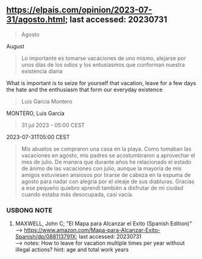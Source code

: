 ## https://elpais.com/opinion/2023-07-31/agosto.html; last accessed: 20230731

> Agosto

August

> Lo importante es tomarse vacaciones de uno mismo, alejarse por unos días de los odios y los entusiasmos que conforman nuestra existencia diaria

What is important is to seize for yourself that vacation, leave for a few days the hate and the enthusiasm that form our everyday existence

> Luis García Montero

MONTERO, Luis García

> 31 jul 2023 - 05:00 CEST

2023-07-31T05:00 CEST

> Mis abuelos se compraron una casa en la playa. Como tomaban las vacaciones en agosto, mis padres se acostumbraron a aprovechar el mes de julio. De manera que durante años he relacionado el estado de ánimo de las vacaciones con julio, aunque la mayoría de mis amigos estuviesen ansiosos por tirarse de cabeza en la espuma de agosto para nadar con alegría por el oleaje de sus diabluras. Gracias a ese pequeño quiebro aprendí también a disfrutar de mi ciudad cuando estaba más desocupada, casi vacía. 

### USBONG NOTE

1) MAXWELL, John C; "El Mapa para Alcanzar el Exito (Spanish Edition)"<br/>
--> https://www.amazon.com/Mapa-para-Alcanzar-Exito-Spanish/dp/088113791X; last accessed: 20230731<br/>
--> notes: How to leave for vacation multiple times per year without illegal actions? hint: age and total work years


